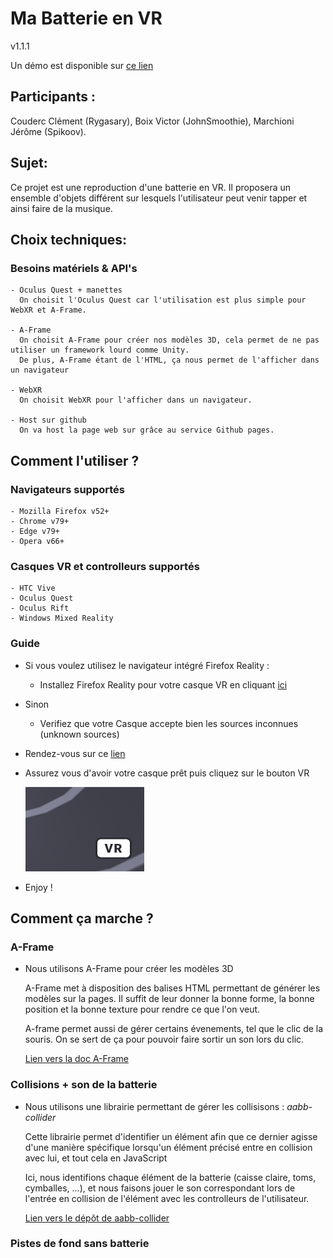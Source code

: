 # Ma Batterie en VR
v1.1.1

Un démo est disponible sur [ce lien](https://spikoov.github.io/drumVRproject)
## Participants :
  Couderc Clément (Rygasary), Boix Victor (JohnSmoothie), Marchioni Jérôme (Spikoov).
## Sujet:
  Ce projet est une reproduction d'une batterie en VR. Il proposera un ensemble d'objets différent sur lesquels l'utilisateur peut venir tapper et ainsi faire de la musique.
## Choix techniques:
  ### Besoins matériels & API's
    - Oculus Quest + manettes
      On choisit l'Oculus Quest car l'utilisation est plus simple pour WebXR et A-Frame.
      
    - A-Frame
      On choisit A-Frame pour créer nos modèles 3D, cela permet de ne pas utiliser un framework lourd comme Unity.
      De plus, A-Frame étant de l'HTML, ça nous permet de l'afficher dans un navigateur
      
    - WebXR
      On choisit WebXR pour l'afficher dans un navigateur.
    
    - Host sur github
      On va host la page web sur grâce au service Github pages.

## Comment l'utiliser ?
  ### Navigateurs supportés
    - Mozilla Firefox v52+
    - Chrome v79+
    - Edge v79+
    - Opera v66+

  ### Casques VR et controlleurs supportés
    - HTC Vive
    - Oculus Quest
    - Oculus Rift
    - Windows Mixed Reality
  
  ### Guide

  - Si vous voulez utilisez le navigateur intégré Firefox Reality : 

    -  Installez Firefox Reality pour votre casque VR en cliquant [ici](https://support.mozilla.org/fr/kb/installer-firefox-reality)
  
  - Sinon 

    - Verifiez que votre Casque accepte bien les sources inconnues (unknown sources)

  - Rendez-vous sur ce [lien](https://spikoov.github.io/drumVRproject)

  - Assurez vous d'avoir votre casque prêt puis cliquez sur le bouton VR
  
    ![VR button Screenshot](https://raw.githubusercontent.com/Spikoov/drumVRproject/main/img/VRbutton.png)

  - Enjoy !

  ## Comment ça marche ?
    
  ### A-Frame

  - Nous utilisons A-Frame pour créer les modèles 3D
    
    A-Frame met à disposition des balises HTML permettant de générer les modèles sur la pages. Il suffit de leur donner la bonne forme, la bonne position et la bonne texture pour rendre ce que l'on veut.

    A-frame permet aussi de gérer certains évenements, tel que le clic de la souris. On se sert de ça pour pouvoir faire sortir un son lors du clic.

    [Lien vers la doc A-Frame](https://aframe.io/docs/)

  ### Collisions + son de la batterie
  
  - Nous utilisons une librairie permettant de gérer les collisisons : *aabb-collider*
  
    Cette librairie permet d'identifier un élément afin que ce dernier agisse d'une manière spécifique lorsqu'un élément précisé entre en collision avec lui, et tout cela en JavaScript

    Ici, nous identifions chaque élément de la batterie (caisse claire, toms, cymballes, ...), et nous faisons jouer le son correspondant lors de l'entrée en collision de l'élément avec les controlleurs de l'utilisateur.

    [Lien vers le dépôt de aabb-collider](https://github.com/supermedium/superframe/commit/c31f34b9f196195f3a383354e3547532b56f182a)
  
  ### Pistes de fond sans batterie
  